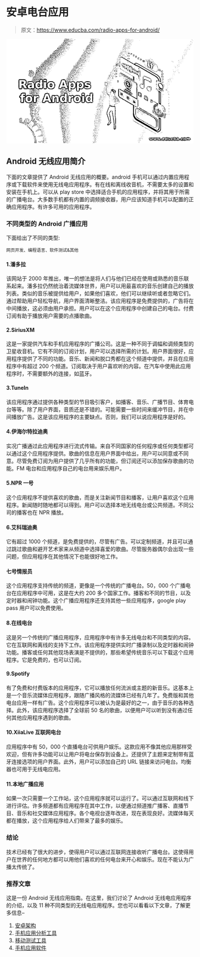 # 安卓电台应用

> 原文：<https://www.educba.com/radio-apps-for-android/>

![Radio Apps for Android](img/8fcc1bd8b45a06fa23febb85c9d42f58.png)



## Android 无线应用简介

下面的文章提供了 Android 无线应用的概要。android 手机可以通过内置应用程序或下载软件来使用无线电应用程序。有在线和离线收音机，不需要太多的设置和安装在手机上。可以从 play store 中选择适合手机的应用程序，并将其用于所需的广播电台。大多数手机都有内置的调频接收器，用户应该知道手机可以配置的正确应用程序。有许多可用的应用程序。

### 不同类型的 Android 广播应用

下面给出了不同的类型:

<small>网页开发、编程语言、软件测试&其他</small>

#### 1.潘多拉

该网站于 2000 年推出，唯一的想法是将人们与他们已经在使用或熟悉的音乐联系起来。潘多拉仍然统治着流媒体世界，用户可以用最喜欢的音乐创建自己的播放列表。类似的音乐被提供给用户，如果他们喜欢，他们可以继续听或者忽略它们。通过帮助用户轻松导航，用户界面清晰整洁。该应用程序是免费提供的，广告将在中间播放，这必须由用户承担。用户可以在这个应用程序中创建自己的电台。付费订阅有助于播放用户需要的点播歌曲。

#### 2.SiriusXM

这是一家提供汽车和手机应用程序的广播公司。这是一种不同于调幅和调频类型的卫星收音机。它有不同的订阅计划，用户可以选择所需的计划。用户界面很好，应用程序提供了不同的功能。音乐、新闻和脱口秀都在这个频道中提供，并且在应用程序中有超过 200 个频道。订阅取决于用户喜欢听的内容。在汽车中使用此应用程序时，不需要额外的连接，如蓝牙。

#### 3.TuneIn

该应用程序通过提供各种类型的节目吸引客户，如播客、音乐、广播节目、体育电台等等。除了用户界面，音质还是不错的。可能需要一些时间来缓冲节目，并在中间播放广告。这是该应用程序的主要缺点。否则，我们可以说应用程序是好的。

#### 4.伊海尔特拉迪奥

实况广播通过此应用程序进行流式传输。来自不同国家的任何程序或任何类型都可以通过这个应用程序提供。歌曲的信息在用户界面中给出，用户可以同意或不同意。尽管免费订阅为用户提供了几乎所有的功能，但订阅还可以添加保存歌曲的功能。FM 电台和应用程序自己的电台用来娱乐用户。

#### 5.NPR 一号

这个应用程序不提供喜欢的歌曲，而是关注新闻节目和播客，让用户喜欢这个应用程序。新闻随时随地都可以得到。用户可以选择本地无线电台或公共频道。不同公司的播客也在 NPR 播放。

#### 6.艾科瑞迪奥

它有超过 1000 个频道，是免费提供的，尽管有广告。可以定制频道，并且可以通过跳过歌曲和避开艺术家来从频道中选择喜爱的歌曲。尽管服务器偶尔会出现一些问题，但应用程序在其他情况下也能很好地工作。

#### 七号情报员

这个应用程序支持传统的频道，更像是一个传统的广播电台。50，000 个广播电台在应用程序中可用，这是在大约 200 多个国家工作。播客和不同的节目，以及定时器和闹钟功能。这个广播应用程序还支持其他一些应用程序，google play pass 用户可以免费使用。

#### 8.在线电台

这是另一个传统的广播应用程序，应用程序中有许多无线电台和不同类型的内容。它在互联网和离线的支持下工作。该应用程序提供实时广播录制以及定时器和闹钟功能。播客或任何其他现场表演是不提供的，那些希望传统音乐可以下载这个应用程序。它是免费的，也可以订阅。

#### 9.Spotify

有了免费和付费版本的应用程序，它可以播放任何流派或主题的新音乐。这基本上是一个音乐流媒体应用程序，跟随广播风格的流媒体已经有几年了。免费版和其他电台应用一样有广告。这个应用程序可以被认为是最好的之一，由于音乐的各种选择。此外，该应用程序选择了全球前 50 名的歌曲，以便用户可以听到没有通过任何其他应用程序遇到的歌曲。

#### 10.XiiaLive 互联网电台

应用程序中有 50，000 个直播电台可供用户娱乐。这款应用不像其他应用那样受欢迎，但有许多功能可以让用户将电台保存到设备上。还提供了主题来定制带有蓝牙连接选项的用户界面。此外，用户可以添加自己的 URL 链接来访问电台。均衡器也可用于无线电应用。

#### 11.本地广播应用

如果一次只需要一个工作站，这个应用程序就可以运行了。可以通过互联网和线下进行评估。许多频道都有应用程序在其中工作，以便通过频道推广播客、直播节目、音乐和社交媒体应用程序。各个电视台逐年改进，现在表现良好。流媒体每天都在播放，这个应用程序给人们带来了最多的娱乐。

### 结论

技术已经有了很大的进步，使得用户可以通过互联网连接收听广播电台。这使得用户在世界的任何地方都可以用他们喜欢的任何电台来开心和娱乐。现在不能认为广播太传统了。

### 推荐文章

这是一份 Android 无线应用指南。在这里，我们讨论了 Android 无线电应用程序的介绍，以及 11 种不同类型的无线电应用程序。您也可以看看以下文章，了解更多信息–

1.  [安卓架构](https://www.educba.com/android-architecture/)
2.  [手机应用分析工具](https://www.educba.com/mobile-app-analytics-tools/)
3.  [移动测试工具](https://www.educba.com/mobile-testing-tools/)
4.  [手机应用软件](https://www.educba.com/mobile-application-software/)





